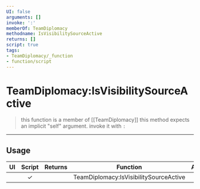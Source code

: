 ```yaml
---
UI: false
arguments: []
invoke: ':'
memberOf: TeamDiplomacy
methodname: IsVisibilitySourceActive
returns: []
script: true
tags:
- TeamDiplomacy/_function
- function/script
---
```

# TeamDiplomacy:IsVisibilitySourceActive
> this function is a member of [[TeamDiplomacy]]
> this method expects an implicit "self" argument. invoke it with `:`
-----
## Usage
|  UI | Script | Returns | Function | Arguments |
|:---:|:------:|-------:|:--------:|:---------|
| |✓||TeamDiplomacy:IsVisibilitySourceActive||
